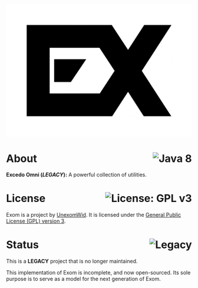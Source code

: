 <p align="center">
  <img src="img/exom.png" alt="Exom">
</p>

# About <a href="https://www.oracle.com/technetwork/java/javase/overview/java8-2100321.html"><img align="right" src="https://img.shields.io/badge/Java-8-B07219?logo=java" alt="Java 8" /></a>

**Excedo Omni (_LEGACY_):** A powerful collection of utilities.

# License <a href="https://github.com/UnexomWid/usb-duplicator/blob/master/LICENSE"><img align="right" src="https://img.shields.io/badge/License-GPLv3-blue.svg" alt="License: GPL v3" /></a>

Exom is a project by [UnexomWid](http://unexomwid.github.io). It is licensed under the [General Public License (GPL) version 3](https://www.gnu.org/licenses/gpl-3.0.en.html).

# Status <a href="https://www.oracle.com/technetwork/java/javase/overview/java8-2100321.html"><img align="right" src="https://img.shields.io/badge/Status-Legacy-orange.svg" alt="Legacy" /></a>

This is a **LEGACY** project that is no longer maintained.

This implementation of Exom is incomplete, and now open-sourced. Its sole purpose is to serve as a model for the next generation of Exom.